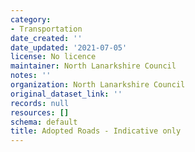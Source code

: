 ```yaml
---
category:
- Transportation
date_created: ''
date_updated: '2021-07-05'
license: No licence
maintainer: North Lanarkshire Council
notes: ''
organization: North Lanarkshire Council
original_dataset_link: ''
records: null
resources: []
schema: default
title: Adopted Roads - Indicative only
---
```

